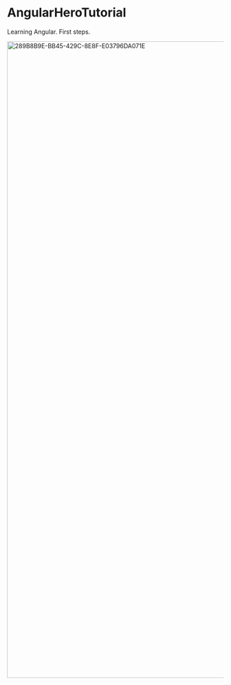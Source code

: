 # AngularHeroTutorial

Learning Angular. First steps.

<img width="1481" alt="289B8B9E-BB45-429C-8E8F-E03796DA071E" src="https://user-images.githubusercontent.com/78938313/166964578-9e0cdbe0-a3fa-4694-8e42-efc0477f213c.png">
